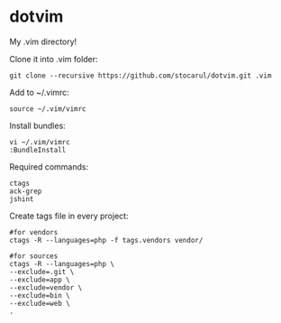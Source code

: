 dotvim
======

My .vim directory!

Clone it into .vim folder:
```vim
git clone --recursive https://github.com/stocarul/dotvim.git .vim
```

Add to ~/.vimrc:
```vim
source ~/.vim/vimrc
```

Install bundles:
```vim
vi ~/.vim/vimrc
:BundleInstall
```

Required commands:
```shel
ctags
ack-grep
jshint
```

Create tags file in every project:
```shel
#for vendors
ctags -R --languages=php -f tags.vendors vendor/    

#for sources
ctags -R --languages=php \
--exclude=.git \
--exclude=app \
--exclude=vendor \
--exclude=bin \
--exclude=web \
.
```
